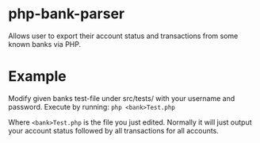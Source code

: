 php-bank-parser
===============

Allows user to export their account status and transactions from some known banks via PHP.


Example
===============

Modify given banks test-file under src/tests/ with your username and password. Execute by running:
``` php <bank>Test.php ```

Where ```<bank>Test.php``` is the file you just edited. Normally it will just output your account status followed by all transactions for all accounts.
